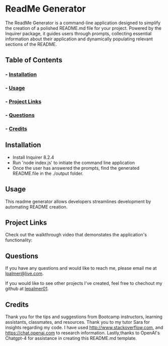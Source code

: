 # ReadMe Generator

The ReadMe Generator is a command-line application designed to simplify the creation of a polished README.md file for your project. Powered by the Inquirer package, it guides users through prompts, collecting essential information about their application and dynamically populating relevant sections of the README.

## Table of Contents 

### -  [Installation](#installation)
### -  [Usage](#usage)
### -  [Project Links](#projectlinks)
### -  [Questions](#questions)
### -  [Credits](#credits)

## Installation

- Install Inquirer 8.2.4
- Run 'node index.js' to initiate the command line application
- Once the user has answered the prompts, find the generated README.file in the ./output folder.

## Usage
This readme generator allows developers streamlines development by automating README creation.


## Project Links

Check out the walkthrough video that demonstates the application's functionality: 



## Questions 
If you have any questions and would like to reach me, please email me at lpalmer@live.com.

If you would like to see other projects I've created, feel free to chechout my github at [lepalmer01](https://github.com/lepalmer01).


## Credits

Thank you for the tips and suggestions from Bootcamp instructors, learning assistants, classmates, and resources. Thank you to my tutor Sara for insights regarding my code. I have used http://www.stackoverflow.com, and https://chat.openai.com to research information. Lastly,thanks to OpenAI's Chatgpt-4 for assistance in creating this README.md template.